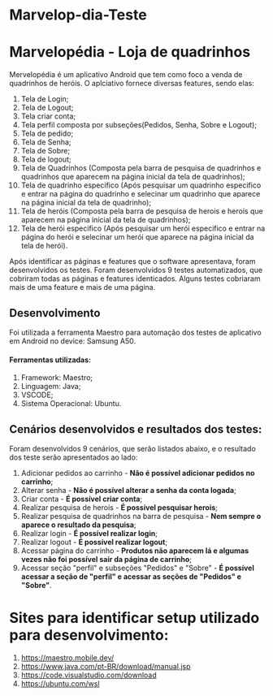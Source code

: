 # Marvelop-dia-Teste

# Marvelopédia - Loja de quadrinhos 

Mervelopédia é um aplicativo Android que tem como foco a venda de quadrinhos de heróis. O aplciativo fornece diversas features, sendo elas:

1. Tela de Login;
2. Tela de Logout;
3. Tela criar conta;
4. Tela perfil composta por subseções(Pedidos, Senha, Sobre e Logout);
5. Tela de pedido;
6. Tela de Senha;
7. Tela de Sobre;
8. Tela de logout;
9. Tela de Quadrinhos (Composta pela barra de pesquisa de quadrinhos e quadrinhos que aparecem na página inicial da tela de quadrinhos);
10. Tela de quadrinho especifico (Após pesquisar um quadrinho especifico e entrar na página do quadrinho e selecinar um quadrinho que aparece na página inicial da tela de quadrinho);
11. Tela de heróis (Composta pela barra de pesquisa de herois e herois que aparecem na página inicial da tela de quadrinhos);
12. Tela de herói especifico (Após pesquisar um herói especifico e entrar na página do herói e selecinar um herói que aparece na página inicial da tela de herói).

Após identificar as páginas e features que o software apresentava, foram desenvolvidos os testes. Foram desenvolvidos 9 testes automatizados, que cobriram todas as páginas e features identicados. Alguns testes cobriaram mais de uma feature e mais de uma página.

## Desenvolvimento 
Foi utilizada a ferramenta Maestro para automação dos testes de aplicativo em Android no device: Samsung A50.

#### Ferramentas utilizadas:
1. Framework: Maestro;
2. Linguagem: Java;
3. VSCODE;
4. Sistema Operacional: Ubuntu.

## Cenários desenvolvidos e resultados dos testes:
Foram desenvolvidos 9 cenários, que serão listados abaixo, e o resultado dos teste serão apresentados ao lado:

1. Adicionar pedidos ao carrinho - **Não é possível adicionar pedidos no carrinho**;
2. Alterar senha - **Não é possível alterar a senha da conta logada**;
3. Criar conta - **É possível criar conta**;
4. Realizar pesquisa de herois - **É possível pesquisar herois**;
5. Realizar pesquisa de quadrinhos na barra de pesquisa - **Nem sempre o aparece o resultado da pesquisa**;
6. Realizar login - **É possível realizar login**;
7. Realizar logout - **É possível realizar logout**;
8. Acessar página do carrinho - **Produtos não aparecem lá e algumas vezes não foi possível sair da página de carrinho**;
9. Acessar seção "perfil" e subseções "Pedidos"  e "Sobre" - **É possível acessar a seção de "perfil" e acessar as seções de "Pedidos" e "Sobre"**.

# Sites para identificar setup utilizado para desenvolvimento:
1. https://maestro.mobile.dev/
2. https://www.java.com/pt-BR/download/manual.jsp
3. https://code.visualstudio.com/download
4. https://ubuntu.com/wsl

